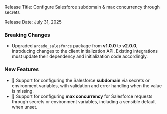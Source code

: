 Release Title: Configure Salesforce subdomain & max concurrency through secrets

Release Date: July 31, 2025

### Breaking Changes
- Upgraded `arcade_salesforce` package from **v1.0.0** to **v2.0.0**, introducing changes to the client initialization API. Existing integrations must update their dependency and initialization code accordingly.

### New Features
- 🚀 Support for configuring the Salesforce **subdomain** via secrets or environment variables, with validation and error handling when the value is missing.
- 🚀 Support for configuring **max concurrency** for Salesforce requests through secrets or environment variables, including a sensible default when unset.